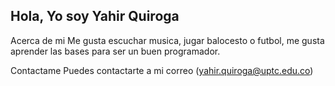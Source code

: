 ## Hola, Yo soy Yahir Quiroga 

Acerca de mi 
Me gusta escuchar musica, jugar balocesto o futbol, me gusta aprender las bases para ser un buen programador.

Contactame 
Puedes contactarte a mi correo (yahir.quiroga@uptc.edu.co) 




